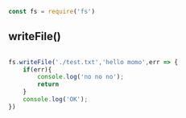 ```js
const fs = require('fs')

```
## writeFile()

```js

fs.writeFile('./test.txt','hello momo',err => {
    if(err){
        console.log('no no no');
        return
    }
    console.log('OK');
})

```